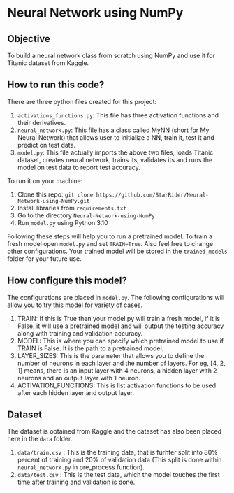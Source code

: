 # Neural Network using NumPy

## Objective
To build a neural network class from scratch using NumPy and use it for Titanic dataset from Kaggle.

## How to run this code?
There are three python files created for this project:
1. `activations_functions.py`: This file has three activation functions and their derivatives.
2. `neural_network.py`: This file has a class called MyNN (short for My Neural Network) that allows user to initialize a NN, train it, test it and predict on test data.
3. `model.py`: This file actually imports the above two files, loads Titanic dataset, creates neural network, trains its, validates its and runs the model on test data to report test accuracy.

To run it on your machine:
1. Clone this repo: `git clone https://github.com/StarRider/Neural-Network-using-NumPy.git`
2. Install libraries from `requirements.txt`
3. Go to the directory `Neural-Network-using-NumPy`
4. Run `model.py` using Python 3.10

Following these steps will help you to run a pretrained model. To train a fresh model open `model.py` and set `TRAIN=True`. Also feel free to change other configurations. Your trained model will be stored in the `trained_models` folder for your future use.

## How configure this model?
The configurations are placed in `model.py`. The following configurations will allow you to try this model for variety of cases.
1. TRAIN: If this is True then your model.py will train a fresh model, if it is False, it will use a pretrained model and will output the testing accuracy along with training and validation accuracy.
2. MODEL: This is where you can specify which pretrained model to use if TRAIN is False. It is the path to a pretrained model.
3. LAYER_SIZES: This is the parameter that allows you to define the number of neurons in each layer and the number of layers. For eg, [4, 2, 1] means, there is an input layer with 4 neurons, a hidden layer with 2 neurons and an output layer with 1 neuron.
4. ACTIVATION_FUNCTIONS: This is list activation functions to be used after each hidden layer and output layer. 

## Dataset
The dataset is obtained from Kaggle and the dataset has also been placed here in the `data` folder.
1. `data/train.csv` : This is the training data, that is furhter split into 80% percent of training and 20% of validation data (This split is done within `neural_network.py` in pre_process function).
2. `data/test.csv`  : This is the test data, which the model touches the first time after training and validation is done.


